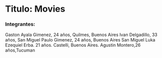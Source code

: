 # Titulo: Movies

### Integrantes:
Gaston Ayala Gimenez, 24 años, Quilmes, Buenos Aires
Ivan Delgadillo, 33 años, San Miguel
Paulo Gimenez, 24 años, Buenos Aires San Miguel 
Luka Ezequiel Erba. 21 años. Castelli, Buenos Aires.
Agustin Montero,26 años,Tucuman
